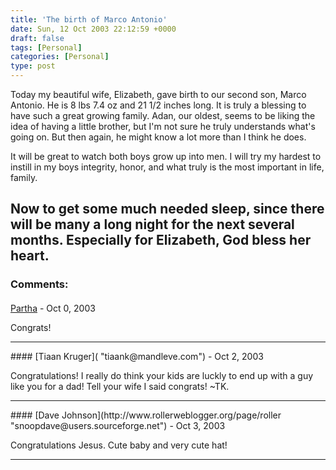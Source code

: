 ```yaml
---
title: 'The birth of Marco Antonio'
date: Sun, 12 Oct 2003 22:12:59 +0000
draft: false
tags: [Personal]
categories: [Personal]
type: post
---
```


Today my beautiful wife, Elizabeth, gave birth to our second son, Marco Antonio. He is 8 lbs 7.4 oz and 21 1/2 inches long. It is truly a blessing to have such a great growing family. Adan, our oldest, seems to be liking the idea of having a little brother, but I'm not sure he truly understands what's going on. But then again, he might know a lot more than I think he does.

It will be great to watch both boys grow up into men. I will try my hardest to instill in my boys integrity, honor, and what truly is the most important in life, family.

Now to get some much needed sleep, since there will be many a long night for the next several months. Especially for Elizabeth, God bless her heart.
---
### Comments:
#### 
[Partha]( "") - <time datetime="2003-10-12 22:28:07">Oct 0, 2003</time>

Congrats!
<hr />
#### 
[Tiaan Kruger]( "tiaank@mandleve.com") - <time datetime="2003-10-14 12:32:07">Oct 2, 2003</time>

Congratulations! I really do think your kids are luckly to end up with a guy like you for a dad! Tell your wife I said congrats! ~TK.
<hr />
#### 
[Dave Johnson](http://www.rollerweblogger.org/page/roller "snoopdave@users.sourceforge.net") - <time datetime="2003-10-15 14:18:53">Oct 3, 2003</time>

Congratulations Jesus. Cute baby and very cute hat!
<hr />
